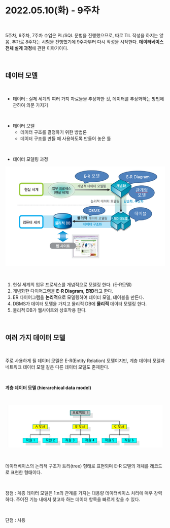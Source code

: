 # 2022.05.10(화) - 9주차

<br>

5주차, 6주차, 7주차 수업은 PL/SQL 문법을 진행했으므로, 따로 TIL 작성을 하지는 않음. 추가로 8주차는 시험을 진행했기에 9주차부터 다시 작성을 시작한다. **데이터베이스 전체 설계 과정**에 관한 이야기이다.

<br>

## 데이터 모델

<br>

-   데이터 : 실제 세계의 여러 가지 자료들을 추상화한 것, 데이터를 추상화하는 방법에 관하여 의문 가지기

<br>

-   데이터 모델
    -   데이터 구조를 결정하기 위한 방법론
    -   데이터 구조를 만들 때 사용하도록 만들어 놓은 틀

<br>

-   데이터 모델링 과정

<p align="center"><img src="img/2022.05.10.img01.png"></img></p>

<br>

1. 현실 세계의 업무 프로세스를 개념적으로 모델링 한다. (E-R모델)
2. 개념화한 다이어그램을 **E-R Diagram, ERD**라고 한다.
3. ER 다이어그램을 **논리적**으로 모델링하여 데이터 모델, 테이블을 만든다.
4. DBMS가 데이터 모델을 가지고 물리적 DB에 **물리적** 데이터 모델링 한다.
5. 물리적 DB가 웹사이트와 상호작용 한다.

<br>

## 여러 가지 데이터 모델

<br>

주로 사용하게 될 데이터 모델은 E-R(Entity Relation) 모델이지만, 계층 데이터 모델과 네트워크 데이터 모델 같은 다른 데이터 모델도 존재한다.

<br>

**계층 데이터 모델 (hierarchical data model)**

<br>

<p align="center"><img src="img/2022.05.10.img02.png"></img></p>

<br>

데이터베이스의 논리적 구조가 트리(tree) 형태로 표현되며 E-R 모델의 개체를 레코드로 표현한 형태이다.

<br>

장점 : 계층 데이터 모델은 1:n의 관계를 가지는 대용량 데이터베이스 처리에 매우 강력하다. 주어진 기능 내에서 찾고자 하는 데이터 항목을 빠르게 찾을 수 있다.

<br>

단점 : 사용
